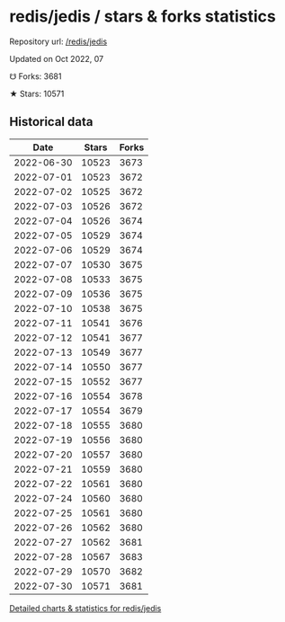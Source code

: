 # redis/jedis / stars & forks statistics

Repository url: [/redis/jedis](https://github.com/redis/jedis)

Updated on Oct 2022, 07

☋ Forks: 3681

★ Stars: 10571

## Historical data
| Date | Stars | Forks |
|------|-------|-------|
| 2022-06-30 | 10523 | 3673 | 
| 2022-07-01 | 10523 | 3672 | 
| 2022-07-02 | 10525 | 3672 | 
| 2022-07-03 | 10526 | 3672 | 
| 2022-07-04 | 10526 | 3674 | 
| 2022-07-05 | 10529 | 3674 | 
| 2022-07-06 | 10529 | 3674 | 
| 2022-07-07 | 10530 | 3675 | 
| 2022-07-08 | 10533 | 3675 | 
| 2022-07-09 | 10536 | 3675 | 
| 2022-07-10 | 10538 | 3675 | 
| 2022-07-11 | 10541 | 3676 | 
| 2022-07-12 | 10541 | 3677 | 
| 2022-07-13 | 10549 | 3677 | 
| 2022-07-14 | 10550 | 3677 | 
| 2022-07-15 | 10552 | 3677 | 
| 2022-07-16 | 10554 | 3678 | 
| 2022-07-17 | 10554 | 3679 | 
| 2022-07-18 | 10555 | 3680 | 
| 2022-07-19 | 10556 | 3680 | 
| 2022-07-20 | 10557 | 3680 | 
| 2022-07-21 | 10559 | 3680 | 
| 2022-07-22 | 10561 | 3680 | 
| 2022-07-24 | 10560 | 3680 | 
| 2022-07-25 | 10561 | 3680 | 
| 2022-07-26 | 10562 | 3680 | 
| 2022-07-27 | 10562 | 3681 | 
| 2022-07-28 | 10567 | 3683 | 
| 2022-07-29 | 10570 | 3682 | 
| 2022-07-30 | 10571 | 3681 | 


[Detailed charts & statistics for redis/jedis](https://reviewgithub.com/rep/redis/jedis)
